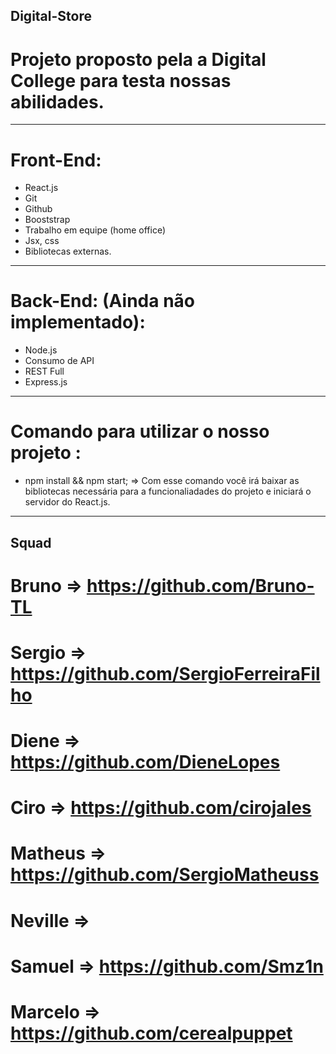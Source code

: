 ## Digital-Store
# Projeto proposto pela a Digital College para testa nossas abilidades.
---------------------------------------------------------------------------------------------
# Front-End:
- React.js
- Git
- Github
- Booststrap
- Trabalho em equipe (home office)
- Jsx, css
- Bibliotecas externas.
----------------------------------------------------------------------------------------------

# Back-End: (Ainda não implementado):
- Node.js
- Consumo de API
- REST Full
- Express.js
----------------------------------------------------------------------------------------------

# Comando para utilizar o nosso projeto : 
- npm install && npm start;
=> Com esse comando você irá baixar as bibliotecas necessária para a funcionaliadades do projeto e iniciará o servidor do React.js.
----------------------------------------------------------------------------------------------
## Squad
# Bruno => https://github.com/Bruno-TL
# Sergio => https://github.com/SergioFerreiraFilho
# Diene => https://github.com/DieneLopes
# Ciro => https://github.com/cirojales
# Matheus => https://github.com/SergioMatheuss
# Neville =>
# Samuel => https://github.com/Smz1n
# Marcelo => https://github.com/cerealpuppet


